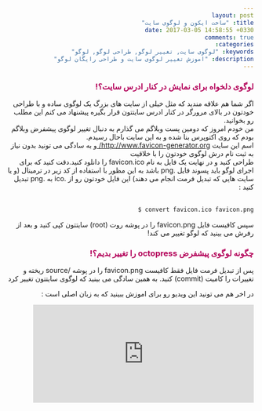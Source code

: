 ```yaml
---
layout: post
title: "ساخت ایکون و لوگوی سایت"
date: 2017-03-05 14:58:55 +0330
comments: true
categories: 
keywords: "لوگوی سایت, تغییر لوگو, طراحی لوگو, لوگو"
description: "اموزش تغییر لوگوی سایت و طراحی رایگان لوگو"
---
```

<body dir="rtl">

<h3 style="color:#b30059;">لوگوی دلخواه برای نمایش در کنار ادرس سایت؟!</h3>
<p >
اگر شما هم علاقه مندید که مثل خیلی از سایت های بزرگ یک لوگوی ساده و با طراحی خودتون در بالای مرورگر در کنار ادرس سایتتون قرار بگیره پیشنهاد می کنم این مطلب رو بخوانید.<br>
من خودم امروز که دومین پست وبلاگم می گذارم به دنبال تغییر لوگوی پیشفرض وبلاگم بودم که روی اکتوپرس بنا شده و به این سایت باحال رسیدم.<br>
اسم این سایت <a href="http://www.favicon-generator.org/"> http://www.favicon-generator.org/ </a> و به سادگی می تونید بدون نیاز به ثبت نام درش لوگوی خودتون را با خلاقیت <br>
طراحی کنید و در نهایت یک فایل به نام favicon.ico را دانلود کنید.دقت کنید که برای اجرای لوگو باید پسوند فایل .png باشد 
به این مظور با استفاده از کد زیر در ترمینال (و یا سایت هایی که تبدیل فرمت انجام می دهند) این فایل خودتون رو از .ico به .png تبدیل کنید : <br>
‪‫‫‫‫‫‪<p>

```sh 
‪$ convert favicon.ico favicon.png 

```
</p>

سپس کافیست فایل favicon.png را در پوشه روت (root) سایتتون کپی کنید و بعد از رفرش می بینید که لوگو تغییر می کند!
</p>

<h3 style="color:#b30059;" >چگونه لوگوی پیشفرض octopress را تغییر بدیم؟!</h3>

<p>
پس از تبدیل فرمت فایل فقط کافیست favicon.png را در پوشه /source ریخته و تغییرات را کامیت (commit) کنید. به همین سادگی می بینید که لوگوی سایتتون تغییر کرد

در اخر هم می تونید این ویدیو رو برای اموزش ببینید که به زبان اصلی است : 

<iframe width="450" height="200" src="https://www.youtube.com/embed/KXhS11vrtno" frameborder="0" allowfullscreen></iframe>

</p>

</body>